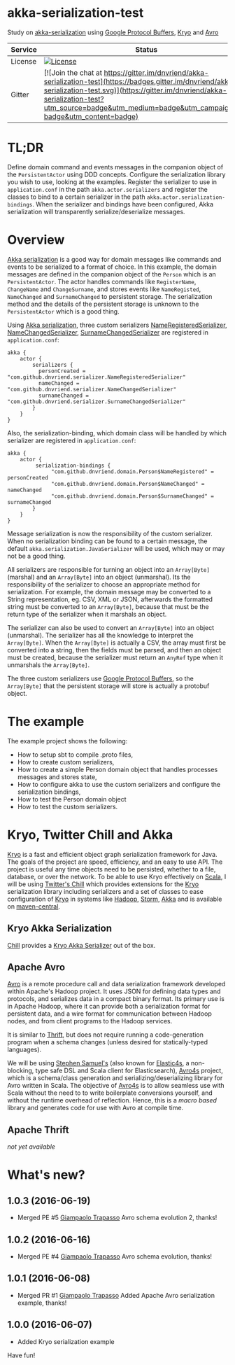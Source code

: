 # akka-serialization-test
Study on [akka-serialization][ser] using [Google Protocol Buffers][pb], [Kryo][kryo] and [Avro][avro]

Service | Status | Description
------- | ------ | -----------
License | [![License](http://img.shields.io/:license-Apache%202-red.svg)](http://www.apache.org/licenses/LICENSE-2.0.txt) | Apache 2.0
Gitter  | [![Join the chat at https://gitter.im/dnvriend/akka-serialization-test](https://badges.gitter.im/dnvriend/akka-serialization-test.svg)](https://gitter.im/dnvriend/akka-serialization-test?utm_source=badge&utm_medium=badge&utm_campaign=pr-badge&utm_content=badge) | Chat on Gitter

# TL;DR
Define domain command and events messages in the companion object of the `PersistentActor` using DDD concepts.
Configure the serialization library you wish to use, looking at the examples. Register the serializer to use 
in `application.conf` in the path `akka.actor.serializers` and register the classes to bind to a certain serializer in the path 
`akka.actor.serialization-bindings`. When the serializer and bindings have been configured, Akka serialization will transparently 
serialize/deserialize messages.

# Overview
[Akka serialization][ser] is a good way for domain messages
like commands and events to be serialized to a format of choice. In this example, the domain messages are defined
in the companion object of the `Person` which is an `PersistentActor`. The actor handles commands like `RegisterName`,
`ChangeName` and `ChangeSurname`, and stores events like `NameRegisted`, `NameChanged` and `SurnameChanged` to 
persistent storage. The serialization method and the details of the persistent storage is unknown to the `PersistentActor`
which is a good thing.

Using [Akka serialization][ser], three custom serializers [NameRegisteredSerializer](https://github.com/dnvriend/akka-serialization-test/blob/master/src/main/scala/com/github/dnvriend/serializer/NameRegisteredSerializer.scala),
[NameChangedSerializer](https://github.com/dnvriend/akka-serialization-test/blob/master/src/main/scala/com/github/dnvriend/serializer/NameChangedSerializer.scala), [SurnameChangedSerializer](https://github.com/dnvriend/akka-serialization-test/blob/master/src/main/scala/com/github/dnvriend/serializer/SurnameChangedSerializer.scala) are registered in `application.conf`: 

```
akka {
    actor {
        serializers {
          personCreated = "com.github.dnvriend.serializer.NameRegisteredSerializer"
          nameChanged = "com.github.dnvriend.serializer.NameChangedSerializer"
          surnameChanged = "com.github.dnvriend.serializer.SurnameChangedSerializer"
        }
    }
}
```

Also, the serialization-binding, which domain class will be handled by which serializer are registered in `application.conf`:

```
akka {
    actor {
         serialization-bindings {
              "com.github.dnvriend.domain.Person$NameRegistered" = personCreated
              "com.github.dnvriend.domain.Person$NameChanged" = nameChanged
              "com.github.dnvriend.domain.Person$SurnameChanged" = surnameChanged
        }
    }
}
```

Message serialization is now the responsibility of the custom serializer. When no serialization binding can be found 
to a certain message, the default `akka.serialization.JavaSerializer` will be used, which may or may not be a good thing.

All serializers are responsible for turning an object into an `Array[Byte]` (marshal) and an `Array[Byte]` 
into an object (unmarshal). Its the responsibility of the serializer to choose an appropriate method for 
serialization. For example, the domain message may be converted to a String representation, eg. CSV, XML or JSON, 
afterwards the formatted string must be converted to an `Array[Byte]`, because that must be the return type of the 
serializer when it marshals an object.

The serializer can also be used to convert an `Array[Byte]` into an object (unmarshal). The serializer has all 
the knowledge to interpret the `Array[Byte]`. When the `Array[Byte]` is actually a CSV, the array must first be 
converted into a string, then the fields must be parsed, and then an object must be created, because the serializer 
must return an `AnyRef` type when it unmarshals the `Array[Byte]`.

The three custom serializers use [Google Protocol Buffers][pb],
so the `Array[Byte]` that the persistent storage will store is actually a protobuf object.

# The example
The example project shows the following:

* How to setup sbt to compile .proto files,
* How to create custom serializers,
* How to create a simple Person domain object that handles processes messages and stores state,
* How to configure akka to use the custom serializers and configure the serialization bindings,
* How to test the Person domain object
* How to test the custom serializers.

# Kryo, Twitter Chill and Akka
[Kryo][kryo] is a fast and efficient object graph serialization framework for Java. The goals of the project are speed, 
efficiency, and an easy to use API. The project is useful any time objects need to be persisted, whether to a file, database, 
or over the network. To be able to use Kryo effectively on [Scala][scala], I will be using [Twitter's Chill][chill] which provides 
extensions for the [Kryo][kryo] serialization library including serializers and a set of classes to ease configuration of 
[Kryo][kryo] in systems like [Hadoop][hadoop], [Storm][storm], [Akka][akka] and is available on [maven-central][chill-maven-central].
 
## Kryo Akka Serialization
[Chill][chill] provides a [Kryo Akka Serializer][chill-akka] out of the box.

## Apache Avro
[Avro][avro-wiki] is a remote procedure call and data serialization framework developed within Apache's Hadoop project. 
It uses JSON for defining data types and protocols, and serializes data in a compact binary format. Its primary use is 
in Apache Hadoop, where it can provide both a serialization format for persistent data, and a wire format for communication 
between Hadoop nodes, and from client programs to the Hadoop services.

It is similar to [Thrift][thrift-wiki], but does not require running a code-generation program when a schema changes 
(unless desired for statically-typed languages).

We will be using [Stephen Samuel's][sksamuel] (also known for [Elastic4s][elastic4s], a non-blocking, type safe DSL and Scala client for Elasticsearch),
[Avro4s][avro4s] project, which is a schema/class generation and serializing/deserializing library for Avro written in Scala. The objective of [Avro4s][avro4s] 
is to allow seamless use with Scala without the need to to write boilerplate conversions yourself, and without the runtime overhead of reflection. 
Hence, this is a _macro based_ library and generates code for use with Avro at compile time.

## Apache Thrift
_not yet available_

# What's new?
## 1.0.3 (2016-06-19)
  - Merged PE #5 [Giampaolo Trapasso][trapasso] Avro schema evolution 2, thanks!

## 1.0.2 (2016-06-16)
  - Merged PE #4 [Giampaolo Trapasso][trapasso] Avro schema evolution, thanks!

## 1.0.1 (2016-06-08)
  - Merged PR #1 [Giampaolo Trapasso][trapasso] Added Apache Avro serialization example, thanks!

## 1.0.0 (2016-06-07)
  - Added Kryo serialization example

Have fun!

[trapasso]: https://github.com/giampaolotrapasso
[sksamuel]: https://github.com/sksamuel

[akka]: http://akka.io/
[hadoop]: http://hadoop.apache.org/
[storm]: http://storm.apache.org/
[ser]: http://doc.akka.io/docs/akka/current/scala/serialization.html
[pb]: https://developers.google.com/protocol-buffers/docs/overview
[kryo]: https://github.com/EsotericSoftware/kryo
[scala]: http://www.scala-lang.org/
[chill]: https://github.com/twitter/chill
[chill-akka]: https://github.com/twitter/chill#chill-akka
[chill-maven-central]: http://search.maven.org/#search%7Cgav%7C1%7Cg%3A%22com.twitter%22%20AND%20a%3A%22chill-akka_2.11%22
[avro]: https://avro.apache.org/
[avro-wiki]: https://en.wikipedia.org/wiki/Apache_Avro
[avro4s]: https://github.com/sksamuel/avro4s
[elastic4s]: https://github.com/sksamuel/elastic4s
[thrift-wiki]: https://en.wikipedia.org/wiki/Apache_Thrift